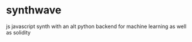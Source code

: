 # synthwave
js javascript synth with an alt python backend for machine learning as well as solidity
